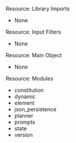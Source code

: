 Resource: Library Imports
- None

Resource: Input Filters
- None

Resource: Main Object
- None

Resource: Modules
- constitution
- dynamic
- element
- json_persistence
- planner
- prompts
- state
- version
